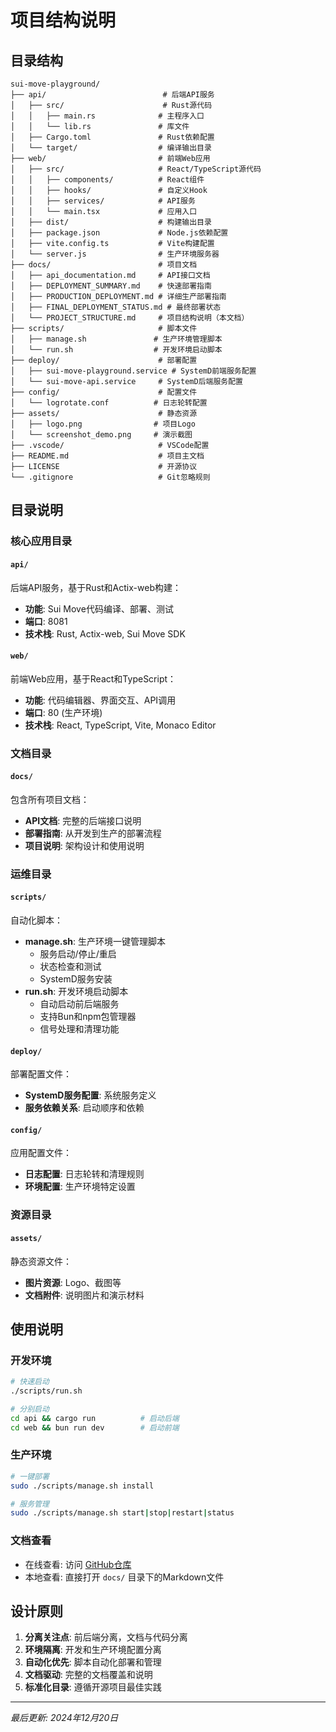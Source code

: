 # 项目结构说明

## 目录结构

```
sui-move-playground/
├── api/                          # 后端API服务
│   ├── src/                      # Rust源代码
│   │   ├── main.rs              # 主程序入口
│   │   └── lib.rs               # 库文件
│   ├── Cargo.toml               # Rust依赖配置
│   └── target/                  # 编译输出目录
├── web/                         # 前端Web应用
│   ├── src/                     # React/TypeScript源代码
│   │   ├── components/          # React组件
│   │   ├── hooks/               # 自定义Hook
│   │   ├── services/            # API服务
│   │   └── main.tsx             # 应用入口
│   ├── dist/                    # 构建输出目录
│   ├── package.json             # Node.js依赖配置
│   ├── vite.config.ts           # Vite构建配置
│   └── server.js                # 生产环境服务器
├── docs/                        # 项目文档
│   ├── api_documentation.md     # API接口文档
│   ├── DEPLOYMENT_SUMMARY.md    # 快速部署指南
│   ├── PRODUCTION_DEPLOYMENT.md # 详细生产部署指南
│   ├── FINAL_DEPLOYMENT_STATUS.md # 最终部署状态
│   └── PROJECT_STRUCTURE.md     # 项目结构说明（本文档）
├── scripts/                     # 脚本文件
│   ├── manage.sh               # 生产环境管理脚本
│   └── run.sh                  # 开发环境启动脚本
├── deploy/                      # 部署配置
│   ├── sui-move-playground.service # SystemD前端服务配置
│   └── sui-move-api.service     # SystemD后端服务配置
├── config/                      # 配置文件
│   └── logrotate.conf          # 日志轮转配置
├── assets/                      # 静态资源
│   ├── logo.png                # 项目Logo
│   └── screenshot_demo.png     # 演示截图
├── .vscode/                     # VSCode配置
├── README.md                    # 项目主文档
├── LICENSE                      # 开源协议
└── .gitignore                   # Git忽略规则
```

## 目录说明

### 核心应用目录

#### `api/`
后端API服务，基于Rust和Actix-web构建：
- **功能**: Sui Move代码编译、部署、测试
- **端口**: 8081
- **技术栈**: Rust, Actix-web, Sui Move SDK

#### `web/`
前端Web应用，基于React和TypeScript：
- **功能**: 代码编辑器、界面交互、API调用
- **端口**: 80 (生产环境)
- **技术栈**: React, TypeScript, Vite, Monaco Editor

### 文档目录

#### `docs/`
包含所有项目文档：
- **API文档**: 完整的后端接口说明
- **部署指南**: 从开发到生产的部署流程
- **项目说明**: 架构设计和使用说明

### 运维目录

#### `scripts/`
自动化脚本：
- **manage.sh**: 生产环境一键管理脚本
  - 服务启动/停止/重启
  - 状态检查和测试
  - SystemD服务安装
- **run.sh**: 开发环境启动脚本
  - 自动启动前后端服务
  - 支持Bun和npm包管理器
  - 信号处理和清理功能

#### `deploy/`
部署配置文件：
- **SystemD服务配置**: 系统服务定义
- **服务依赖关系**: 启动顺序和依赖

#### `config/`
应用配置文件：
- **日志配置**: 日志轮转和清理规则
- **环境配置**: 生产环境特定设置

### 资源目录

#### `assets/`
静态资源文件：
- **图片资源**: Logo、截图等
- **文档附件**: 说明图片和演示材料

## 使用说明

### 开发环境
```bash
# 快速启动
./scripts/run.sh

# 分别启动
cd api && cargo run          # 启动后端
cd web && bun run dev        # 启动前端
```

### 生产环境
```bash
# 一键部署
sudo ./scripts/manage.sh install

# 服务管理
sudo ./scripts/manage.sh start|stop|restart|status
```

### 文档查看
- 在线查看: 访问 [GitHub仓库](https://github.com/NormalSubgroup/sui-move-playground)
- 本地查看: 直接打开 `docs/` 目录下的Markdown文件

## 设计原则

1. **分离关注点**: 前后端分离，文档与代码分离
2. **环境隔离**: 开发和生产环境配置分离
3. **自动化优先**: 脚本自动化部署和管理
4. **文档驱动**: 完整的文档覆盖和说明
5. **标准化目录**: 遵循开源项目最佳实践

---

*最后更新: 2024年12月20日* 